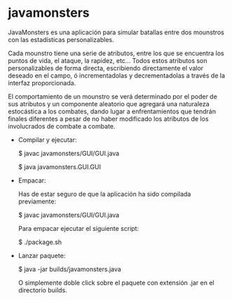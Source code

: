 # javamonsters

JavaMonsters es una aplicación para simular batallas entre dos mounstros con las estadísticas personalizables.

Cada mounstro tiene una serie de atributos, entre los que se encuentra los puntos de vida, el ataque, la rapidez, etc... Todos estos atributos son personalizables de forma directa, escribiendo directamente el valor deseado en el campo, ó incrementadolas y decrementadolas a través de la interfaz proporcionada.

El comportamiento de un mounstro se verá determinado por el poder de sus atributos y un componente aleatorio que agregará una naturaleza estocástica a los combates, dando lugar a enfrentamientos que tendrán finales diferentes a pesar de no haber modificado los atributos de los involucrados de combate a combate.

- Compilar y ejecutar:

  $ javac javamonsters/GUI/GUI.java
  
  $ java javamonsters.GUI.GUI

- Empacar:

  Has de estar seguro de que la aplicación ha sido compilada previamente:

  $ javac javamonsters/GUI/GUI.java

  Para empacar ejecutar el siguiente script:

  $ ./package.sh

- Lanzar paquete:

  $ java -jar builds/javamonsters.java

  O simplemente doble click sobre el paquete con extensión .jar en el directorio builds.
